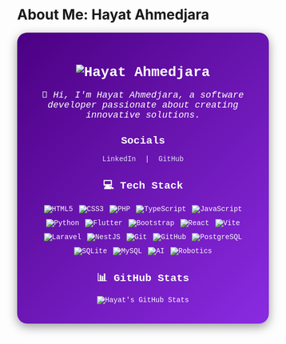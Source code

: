 # About Me: Hayat Ahmedjara

<div style="text-align: center; background: linear-gradient(135deg, #4b0082, #8a2be2); padding: 25px; border-radius: 20px; box-shadow: 0 6px 20px rgba(0,0,0,0.4); font-family: 'Courier New', monospace; color: #fff;">
  <h1>
    <img src="https://img.shields.io/badge/Hayat%20Ahmedjara-9400d3?style=for-the-badge&logo=data:image/svg+xml;base64,PHN2ZyB4bWxucz0iaHR0cDovL3d3dy53My5vcmcvMjAwMC9zdmciIHdpZHRoPSIyNCIgaGVpZ2h0PSIyNCIgdmlld0JveD0iMCAwIDI0IDI0IiBmaWxsPSJub25lIiBzdHJva2U9IiNmZmZmZmYiIHN0cm9rZS13aWR0aD0iMiIgc3Ryb2tlLWxpbmVjYXA9InJvdW5kIiBzdHJva2UtbGluZWpvaW49InJvdW5kIj48cGF0aCBkPSJNMTIgMkgydjE0aDIwdi02bS0xMCA0djJsMy0zIi8+PC9zdmc+&logoColor=white" alt="Hayat Ahmedjara">
  </h1>
  <p style="font-size: 1.3em; margin: 20px 0; font-style: italic;">
    👋 Hi, I'm Hayat Ahmedjara, a software developer passionate about creating innovative solutions.
  </p>
  <h2>Socials</h2>
  <p>
    <a href="https://www.linkedin.com/in/hayat-ahmedjara-5431592a1/" style="color: #e6e6fa; text-decoration: none; margin: 0 10px;">LinkedIn</a> |
    <a href="https://github.com/Hayat373" style="color: #e6e6fa; text-decoration: none; margin: 0 10px;">GitHub</a>
  </p>
  <h2>💻 Tech Stack</h2>
  <div style="margin: 20px 0; display: flex; flex-wrap: wrap; justify-content: center; gap: 12px;">
    <img src="https://img.shields.io/badge/HTML5-E34F26?style=flat-square&logo=html5&logoColor=white" alt="HTML5">
    <img src="https://img.shields.io/badge/CSS3-1572B6?style=flat-square&logo=css3&logoColor=white" alt="CSS3">
    <img src="https://img.shields.io/badge/PHP-777BB4?style=flat-square&logo=php&logoColor=white" alt="PHP">
    <img src="https://img.shields.io/badge/TypeScript-3178C6?style=flat-square&logo=typescript&logoColor=white" alt="TypeScript">
    <img src="https://img.shields.io/badge/JavaScript-F7DF1E?style=flat-square&logo=javascript&logoColor=black" alt="JavaScript">
    <img src="https://img.shields.io/badge/Python-3776AB?style=flat-square&logo=python&logoColor=yellow" alt="Python">
    <img src="https://img.shields.io/badge/Flutter-02569B?style=flat-square&logo=flutter&logoColor=white" alt="Flutter">
    <img src="https://img.shields.io/badge/Bootstrap-563D7C?style=flat-square&logo=bootstrap&logoColor=white" alt="Bootstrap">
    <img src="https://img.shields.io/badge/React-61DAFB?style=flat-square&logo=react&logoColor=black" alt="React">
    <img src="https://img.shields.io/badge/Vite-646CFF?style=flat-square&logo=vite&logoColor=white" alt="Vite">
    <img src="https://img.shields.io/badge/Laravel-FF2D20?style=flat-square&logo=laravel&logoColor=white" alt="Laravel">
    <img src="https://img.shields.io/badge/NestJS-E0234E?style=flat-square&logo=nestjs&logoColor=white" alt="NestJS">
    <img src="https://img.shields.io/badge/Git-F05032?style=flat-square&logo=git&logoColor=white" alt="Git">
    <img src="https://img.shields.io/badge/GitHub-181717?style=flat-square&logo=github&logoColor=white" alt="GitHub">
    <img src="https://img.shields.io/badge/PostgreSQL-4169E1?style=flat-square&logo=postgresql&logoColor=white" alt="PostgreSQL">
    <img src="https://img.shields.io/badge/SQLite-003B57?style=flat-square&logo=sqlite&logoColor=white" alt="SQLite">
    <img src="https://img.shields.io/badge/MySQL-4479A1?style=flat-square&logo=mysql&logoColor=white" alt="MySQL">
    <img src="https://img.shields.io/badge/AI-00C4B4?style=flat-square&logo=ai&logoColor=white" alt="AI">
    <img src="https://img.shields.io/badge/Robotics-FF6F61?style=flat-square&logo=robotics&logoColor=white" alt="Robotics">
  </div>
  <h2>📊 GitHub Stats</h2>
  <p>
    <img src="https://github-readme-stats.vercel.app/api?username=Hayat373&show_icons=true&theme=transparent&hide_border=true" alt="Hayat's GitHub Stats">
  </p>
</div>
